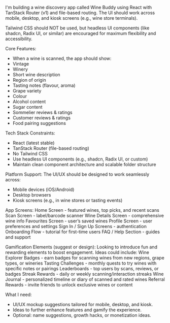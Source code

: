 I'm building a wine discovery app called Wine Buddy using React with TanStack
Router (v1) and file-based routing. The UI should work across mobile, desktop,
and kiosk screens (e.g., wine store terminals).

Tailwind CSS should NOT be used, but headless UI components (like shadcn, Radix
UI, or similar) are encouraged for maximum flexibility and accessibility.

Core Features:

- When a wine is scanned, the app should show:
- Vintage
- Winery
- Short wine description
- Region of origin
- Tasting notes (flavour, aroma)
- Grape variety
- Colour
- Alcohol content
- Sugar content
- Sommelier reviews & ratings
- Customer reviews & ratings
- Food pairing suggestions

Tech Stack Constraints:

- React (latest stable)
- TanStack Router (file-based routing)
- No Tailwind CSS
- Use headless UI components (e.g., shadcn, Radix UI, or custom)
- Maintain clean component architecture and scalable folder structure

Platform Support: The UI/UX should be designed to work seamlessly across:

- Mobile devices (iOS/Android)
- Desktop browsers
- Kiosk screens (e.g., in wine stores or tasting events)

App Screens: Home Screen - featured wines, top picks, and recent scans Scan
Screen - label/barcode scanner Wine Details Screen - comprehensive wine info
Favourites Screen - user’s saved wines Profile Screen - user preferences and
settings Sign In / Sign Up Screens - authentication Onboarding Flow - tutorial
for first-time users FAQ / Help Section - guides and support

Gamification Elements (suggest or design): Looking to introduce fun and
rewarding elements to boost engagement. Ideas could include: Wine Explorer
Badges - earn badges for scanning wines from new regions, grape types, or
wineries Tasting Challenges - monthly quests to try wines with specific notes or
pairings Leaderboards - top users by scans, reviews, or badges Streak Rewards -
daily or weekly scanning/interaction streaks Wine Journal - personalized
timeline or diary of scanned and rated wines Referral Rewards - invite friends
to unlock exclusive wines or content

What I need:

- UI/UX mockup suggestions tailored for mobile, desktop, and kiosk.
- Ideas to further enhance features and gamify the experience.
- Optional: name suggestions, growth hacks, or monetization ideas.
